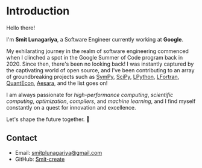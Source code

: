 # Introduction

Hello there!

I'm **Smit Lunagariya**, a Software Engineer currently working at **Google**.

My exhilarating journey in the realm of software engineering commenced
when I clinched a  spot in the Google Summer of Code
program back in 2020. Since then, there's been no looking back!
I was instantly captured by the captivating world of open source,
and I've been contributing to an array of groundbreaking projects such as [SymPy](https://www.sympy.org/en/index.html), [SciPy](https://scipy.org/), [LPython](https://github.com/lcompilers/lpython), [LFortran](https://lfortran.org/), [QuantEcon](https://quantecon.org/),
[Aesara](https://aesara.readthedocs.io/en/latest/), and the list goes on!

I am always passionate for *high-performance computing*, *scientific
computing*, *optimization*, *compilers*, and *machine learning*, and I
find myself constantly on a quest for innovation and
excellence.

Let's shape the future together. 🚀

## Contact

- Email: smitplunagariya@gmail.com
- GitHub: [Smit-create](https://github.com/Smit-create)

